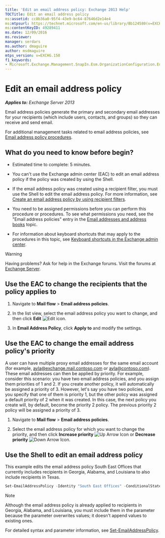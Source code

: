 ```yaml
---
title: 'Edit an email address policy: Exchange 2013 Help'
TOCTitle: Edit an email address policy
ms:assetid: cc8b36a0-95f4-43e9-bc64-87646d2e14e4
ms:mtpsurl: https://technet.microsoft.com/en-us/library/Bb124580(v=EXCHG.150)
ms:contentKeyID: 49289411
ms.date: 12/09/2016
ms.reviewer: 
manager: serdars
ms.author: dmaguire
author: msdmaguire
mtps_version: v=EXCHG.150
f1_keywords:
- Microsoft.Exchange.Management.SnapIn.Esm.OrganizationConfiguration.EditEmailAddressPolicyWizardForm.EmailAddressPolicyIntroductionPage
---
```


# Edit an email address policy

_**Applies to:** Exchange Server 2013_

Email address policies generate the primary and secondary email addresses for your recipients (which include users, contacts, and groups) so they can receive and send email.

For additional management tasks related to email address policies, see [Email address policy procedures](email-address-policy-procedures-exchange-2013-help.md).

## What do you need to know before begin?

- Estimated time to complete: 5 minutes.

- You can't use the Exchange admin center (EAC) to edit an email address policy if the policy was created by using the Shell.

- If the email address policy was created using a recipient filter, you must use the Shell to edit the email address policy. For more information, see [Create an email address policy by using recipient filters](create-an-email-address-policy-by-using-recipient-filters-exchange-2013-help.md).

- You need to be assigned permissions before you can perform this procedure or procedures. To see what permissions you need, see the "Email address policies" entry in the [Email addresses and address books](email-addresses-and-address-books-exchange-2013-help.md) topic.

- For information about keyboard shortcuts that may apply to the procedures in this topic, see [Keyboard shortcuts in the Exchange admin center](keyboard-shortcuts-in-the-exchange-admin-center-2013-help.md).

> [!WARNING]
> Having problems? Ask for help in the Exchange forums. Visit the forums at [Exchange Server](https://go.microsoft.com/fwlink/p/?linkid=60612).

## Use the EAC to change the recipients that the policy applies to

1. Navigate to **Mail flow** \> **Email address policies**.

2. In the list view, select the email address policy you want to change, and then click **Edit** ![Edit icon](images/JJ218640.6f53ccb2-1f13-4c02-bea0-30690e6ea71d(EXCHG.150).gif "Edit icon").

3. In **Email Address Policy**, click **Apply to** and modify the settings.

## Use the EAC to change the email address policy's priority

A user can have multiple proxy email addresses for the same email account (for example, ayla@exchange.mail.contoso.com or ayla@contoso.com). These email addresses can then be applied by priority. For example, consider this scenario: you have two email address policies, and you assign them priorities of 1 and 2. If you create another policy, it will automatically be assigned a priority of 3. However, let's say you have two policies, and you specify that one of them is priority 1, but the other policy was assigned a default priority of 2 when it was created. In this case, the next policy you create will, by default, become the priority 2 policy. The previous priority 2 policy will be assigned a priority of 3.

1. Navigate to **Mail flow** \> **Email address policies**.

2. Select the email address policy for which you want to change the priority, and then click **Increase priority** ![Up Arrow Icon](images/JJ150576.1732c727-328b-4a1a-b84d-6d7252c7dcab(EXCHG.150).gif "Up Arrow Icon") or **Decrease priority** ![Down Arrow Icon](images/JJ150576.ef5ca57d-a033-457b-bd92-6361877c33d0(EXCHG.150).gif "Down Arrow Icon").

## Use the Shell to edit an email address policy

This example edits the email address policy South East Offices that currently includes recipients in Georgia, Alabama, and Louisiana to also include recipients in Texas.

```powershell
Set-EmailAddressPolicy -Identity "South East Offices" -ConditionalStateorProvince "Georgia","Alabama","Louisiana","Texas"
```

> [!NOTE]
> Although the email address policy is already applied to recipients in Georgia, Alabama, and Louisiana, you must include them in the parameter because the parameter overwrites values; it doesn't append values to existing ones.

For detailed syntax and parameter information, see [Set-EmailAddressPolicy](https://technet.microsoft.com/en-us/library/bb124517\(v=exchg.150\)).
